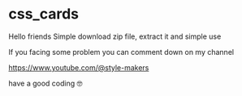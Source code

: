 # css_cards

Hello friends Simple download zip file, extract it and simple use

If you facing some problem you can comment down on my channel

https://www.youtube.com/@style-makers

have a good coding 🤓